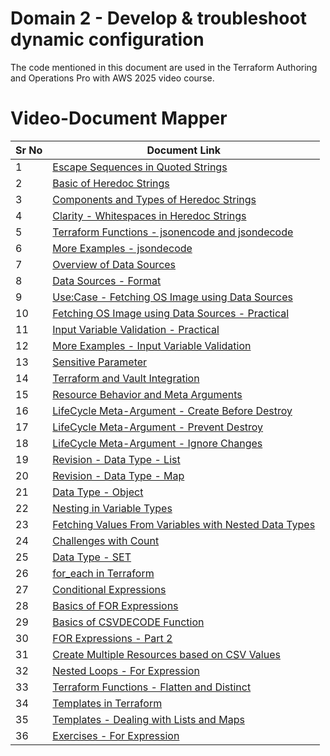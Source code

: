 # Domain 2 - Develop & troubleshoot dynamic configuration

The code mentioned in this document are used in the Terraform Authoring and Operations Pro with AWS 2025 video course.


# Video-Document Mapper

| Sr No | Document Link |
| ------ | ------ |
| 1 | [Escape Sequences in Quoted Strings][PlDa] |
| 2 | [Basic of Heredoc Strings][PlDb] |
| 3 | [Components and Types of Heredoc Strings][PlDc] |
| 4 | [Clarity - Whitespaces in Heredoc Strings][PlDd] |
| 5 | [Terraform Functions - jsonencode and jsondecode][PlDe] |
| 6 | [More Examples - jsondecode][PlDf] |
| 7 | [Overview of Data Sources][PlDg] |
| 8 | [Data Sources - Format][PlDh] |
| 9 | [Use:Case - Fetching OS Image using Data Sources][PlDi] |
| 10 | [Fetching OS Image using Data Sources - Practical][PlDj] |
| 11 | [Input Variable Validation - Practical][PlDk] |
| 12 | [More Examples - Input Variable Validation ][PlDl] |
| 13 | [Sensitive Parameter][PlDm] |
| 14 | [Terraform and Vault Integration][PlDn] |
| 15 | [Resource Behavior and Meta Arguments][PlDo] |
| 16 | [LifeCycle Meta-Argument - Create Before Destroy][PlDp] |
| 17 | [LifeCycle Meta-Argument - Prevent Destroy][PlDq] |
| 18 | [LifeCycle Meta-Argument - Ignore Changes][PlDr] |
| 19 | [Revision - Data Type - List][PlDs] |
| 20 | [Revision - Data Type - Map ][PlDt] |
| 21 | [Data Type - Object][PlDu] |
| 22 | [Nesting in Variable Types][PlDv] |
| 23 | [Fetching Values From Variables with Nested Data Types][PlDw] |
| 24 | [Challenges with Count][PlDx] |
| 25 | [Data Type - SET ][PlDy] |
| 26 | [for_each in Terraform][PlDz] |
| 27 | [Conditional Expressions][PlDa1] |
| 28 | [Basics of FOR  Expressions][PlDb1] |
| 29 | [Basics of CSVDECODE Function][PlDc1] |
| 30 | [FOR Expressions - Part 2][PlDd1] |
| 31 | [Create Multiple Resources based on CSV Values][PlDe1] |
| 32 | [Nested Loops - For Expression][PlDf1] |
| 33 | [Terraform Functions - Flatten and Distinct][PlDg1] |
| 34 | [Templates in Terraform][PlDh1] |
| 35 | [Templates - Dealing with Lists and Maps][PlDi1] |
| 36 | [Exercises - For Expression][PlDj1] |



   [PlDa]: <./esq-seq.md>
   [PlDb]: <./heredoc-01.md>   
   [PlDc]: <./heredoc-02.md>
   [PlDd]: <./heredoc-03.md>   
   [PlDe]: <./function-json.md>   
   [PlDf]: <./eg-jsondecode.md>   
   [PlDg]: <./data-source.md>
   [PlDh]: <./datasource-format.md>
   [PlDi]: <./fetch-ami-data-source-usecase.md>
   [PlDj]: <./fetch-ami-data-source-practical.md>
   [PlDk]: <./validation.md>
   [PlDl]: <./validation-practical.md>
   [PlDm]: <./validation-examples.md>
   [PlDn]: <./sensitive.md>
   [PlDo]: <./vault.md>

   [PlDp]: <./meta-argument.md>   
   [PlDq]: <./create-before-destroy.md>   
   [PlDr]: <./prevent-destroy.md>
   [PlDs]: <./ignore-changes.md>
   [PlDt]: <./list.md>
   [PlDu]: <./map.md>
   [PlDv]: <./object.md>
   [PlDw]: <./nested-variable-type.md>
   [PlDx]: <./challenge-count.md>
   [PlDy]: <./set.md>
   [PlDz]: <./for_each.md>

   [PlDa1]: <./conditional-expression.md>   
   [PlDb1]: <./for.md>   
   [PlDc1]: <./csvdecode-function.md>
   [PlDd1]: <./for-exp-detail.md>
   [PlDe1]: <./multi-resource-csv.md>
   [PlDf1]: <./nested-loops.md>
   [PlDg1]: <./nested-loops.md>
   [PlDh1]: <./flatten-distinct.md>
   [PlDi1]: <./templates-2.md>
   [PlDj1]: <./exercise-for.md>
